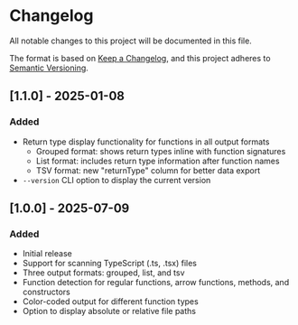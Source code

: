 # Changelog

All notable changes to this project will be documented in this file.

The format is based on [Keep a Changelog](https://keepachangelog.com/en/1.1.0/),
and this project adheres to [Semantic Versioning](https://semver.org/spec/v2.0.0.html).

## [1.1.0] - 2025-01-08

### Added

- Return type display functionality for functions in all output formats
  - Grouped format: shows return types inline with function signatures
  - List format: includes return type information after function names
  - TSV format: new "returnType" column for better data export
- `--version` CLI option to display the current version

## [1.0.0] - 2025-07-09

### Added

- Initial release
- Support for scanning TypeScript (.ts, .tsx) files
- Three output formats: grouped, list, and tsv
- Function detection for regular functions, arrow functions, methods, and constructors
- Color-coded output for different function types
- Option to display absolute or relative file paths
